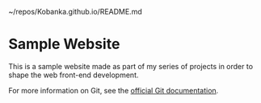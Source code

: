 ~/repos/Kobanka.github.io/README.md

# Sample Website

This is a sample website made as part of my series of projects in order to shape the web front-end development.

For more information on Git, see the
[official Git documentation](https://git-scm.com/).

